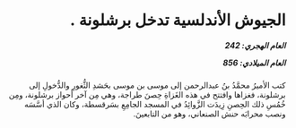 <h1 dir="rtl">الجيوش الأندلسية تدخل برشلونة .</h1>

<h5 dir="rtl">العام الهجري:  242

العام الميلادي: 856

</h5>

<p dir="rtl">كتب الأميرُ محمَّدُ بنُ عبدالرحمن إلى موسى بن موسى بحَشدِ الثُّغورِ والدُّخولِ إلى برشلونة، فغزاها وافتتح في هذه الغَزاةِ حِصنَ طراجة، وهي مِن آخر أحواز برشلونة، ومِن خُمُسِ ذلك الحِصنِ زِيدَت الزَّوائِدُ في المسجد الجامِعِ بسَرقسطة، وكان الذي أسَّسَه ونصب محرابَه حنش الصنعاني، وهو من التابعينَ.</p></br>
